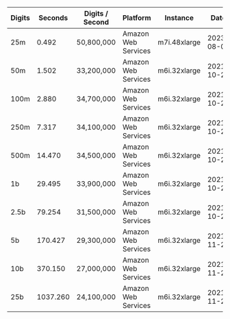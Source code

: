 | Digits | Seconds | Digits / Second | Platform | Instance | Date | Files |
| ------ | ------- | --------------- | -------- | -------- | ---- | ----- |
| 25m | 0.492 | 50,800,000 | Amazon Web Services | m7i.48xlarge | 2023-08-06 | [cfg](../Amazon%20Web%20Services/m7i.48xlarge/Log%283%29%20%5Bmachin-primary%5D/Log%283%29%20-%2020230806-122014.cfg) [out](../Amazon%20Web%20Services/m7i.48xlarge/Log%283%29%20%5Bmachin-primary%5D/Log%283%29%20-%2020230806-122014.out) [txt](../Amazon%20Web%20Services/m7i.48xlarge/Log%283%29%20%5Bmachin-primary%5D/Log%283%29%20-%2020230806-122014.txt) |
| 50m | 1.502 | 33,200,000 | Amazon Web Services | m6i.32xlarge | 2021-10-29 | [cfg](../Amazon%20Web%20Services/m6i.32xlarge/Log%283%29%20%5Bmachin-primary%5D/Log%283%29%20-%2020211029-161021.cfg) [out](../Amazon%20Web%20Services/m6i.32xlarge/Log%283%29%20%5Bmachin-primary%5D/Log%283%29%20-%2020211029-161021.out) [txt](../Amazon%20Web%20Services/m6i.32xlarge/Log%283%29%20%5Bmachin-primary%5D/Log%283%29%20-%2020211029-161021.txt) |
| 100m | 2.880 | 34,700,000 | Amazon Web Services | m6i.32xlarge | 2021-10-29 | [cfg](../Amazon%20Web%20Services/m6i.32xlarge/Log%283%29%20%5Bmachin-primary%5D/Log%283%29%20-%2020211029-161039.cfg) [out](../Amazon%20Web%20Services/m6i.32xlarge/Log%283%29%20%5Bmachin-primary%5D/Log%283%29%20-%2020211029-161039.out) [txt](../Amazon%20Web%20Services/m6i.32xlarge/Log%283%29%20%5Bmachin-primary%5D/Log%283%29%20-%2020211029-161039.txt) |
| 250m | 7.317 | 34,100,000 | Amazon Web Services | m6i.32xlarge | 2021-10-29 | [cfg](../Amazon%20Web%20Services/m6i.32xlarge/Log%283%29%20%5Bmachin-primary%5D/Log%283%29%20-%2020211029-161058.cfg) [out](../Amazon%20Web%20Services/m6i.32xlarge/Log%283%29%20%5Bmachin-primary%5D/Log%283%29%20-%2020211029-161058.out) [txt](../Amazon%20Web%20Services/m6i.32xlarge/Log%283%29%20%5Bmachin-primary%5D/Log%283%29%20-%2020211029-161058.txt) |
| 500m | 14.470 | 34,500,000 | Amazon Web Services | m6i.32xlarge | 2021-10-29 | [cfg](../Amazon%20Web%20Services/m6i.32xlarge/Log%283%29%20%5Bmachin-primary%5D/Log%283%29%20-%2020211029-172402.cfg) [out](../Amazon%20Web%20Services/m6i.32xlarge/Log%283%29%20%5Bmachin-primary%5D/Log%283%29%20-%2020211029-172402.out) [txt](../Amazon%20Web%20Services/m6i.32xlarge/Log%283%29%20%5Bmachin-primary%5D/Log%283%29%20-%2020211029-172402.txt) |
| 1b | 29.495 | 33,900,000 | Amazon Web Services | m6i.32xlarge | 2021-10-29 | [cfg](../Amazon%20Web%20Services/m6i.32xlarge/Log%283%29%20%5Bmachin-primary%5D/Log%283%29%20-%2020211029-172435.cfg) [out](../Amazon%20Web%20Services/m6i.32xlarge/Log%283%29%20%5Bmachin-primary%5D/Log%283%29%20-%2020211029-172435.out) [txt](../Amazon%20Web%20Services/m6i.32xlarge/Log%283%29%20%5Bmachin-primary%5D/Log%283%29%20-%2020211029-172435.txt) |
| 2.5b | 79.254 | 31,500,000 | Amazon Web Services | m6i.32xlarge | 2021-10-29 | [cfg](../Amazon%20Web%20Services/m6i.32xlarge/Log%283%29%20%5Bmachin-primary%5D/Log%283%29%20-%2020211029-203957.cfg) [out](../Amazon%20Web%20Services/m6i.32xlarge/Log%283%29%20%5Bmachin-primary%5D/Log%283%29%20-%2020211029-203957.out) [txt](../Amazon%20Web%20Services/m6i.32xlarge/Log%283%29%20%5Bmachin-primary%5D/Log%283%29%20-%2020211029-203957.txt) |
| 5b | 170.427 | 29,300,000 | Amazon Web Services | m6i.32xlarge | 2021-11-27 | [cfg](../Amazon%20Web%20Services/m6i.32xlarge/Log%283%29%20%5Bmachin-primary%5D/Log%283%29%20-%2020211127-235314.cfg) [out](../Amazon%20Web%20Services/m6i.32xlarge/Log%283%29%20%5Bmachin-primary%5D/Log%283%29%20-%2020211127-235314.out) [txt](../Amazon%20Web%20Services/m6i.32xlarge/Log%283%29%20%5Bmachin-primary%5D/Log%283%29%20-%2020211127-235314.txt) |
| 10b | 370.150 | 27,000,000 | Amazon Web Services | m6i.32xlarge | 2021-11-27 | [cfg](../Amazon%20Web%20Services/m6i.32xlarge/Log%283%29%20%5Bmachin-primary%5D/Log%283%29%20-%2020211127-235948.cfg) [out](../Amazon%20Web%20Services/m6i.32xlarge/Log%283%29%20%5Bmachin-primary%5D/Log%283%29%20-%2020211127-235948.out) [txt](../Amazon%20Web%20Services/m6i.32xlarge/Log%283%29%20%5Bmachin-primary%5D/Log%283%29%20-%2020211127-235948.txt) |
| 25b | 1037.260 | 24,100,000 | Amazon Web Services | m6i.32xlarge | 2021-11-28 | [cfg](../Amazon%20Web%20Services/m6i.32xlarge/Log%283%29%20%5Bmachin-primary%5D/Log%283%29%20-%2020211128-001805.cfg) [out](../Amazon%20Web%20Services/m6i.32xlarge/Log%283%29%20%5Bmachin-primary%5D/Log%283%29%20-%2020211128-001805.out) [txt](../Amazon%20Web%20Services/m6i.32xlarge/Log%283%29%20%5Bmachin-primary%5D/Log%283%29%20-%2020211128-001805.txt) |
